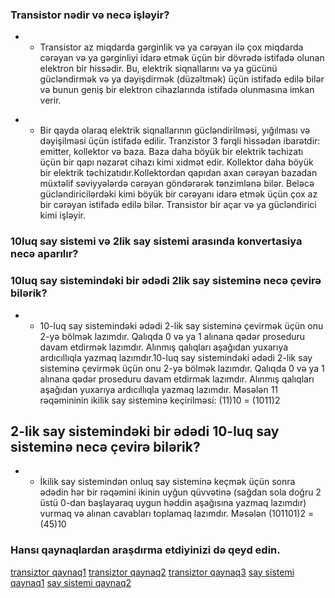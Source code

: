### Transistor nədir və necə işləyir?
- - Transistor az miqdarda gərginlik və ya cərəyan ilə çox miqdarda cərəyan və ya gərginliyi idarə etmək üçün bir dövrədə istifadə olunan elektron bir hissədir. Bu, elektrik siqnallarını və ya gücünü gücləndirmək və ya dəyişdirmək (düzəltmək) üçün istifadə edilə bilər və bunun geniş bir elektron cihazlarında istifadə olunmasına imkan verir.
+ - Bir qayda olaraq elektrik siqnallarının gücləndirilməsi, yığılması və dəyişilməsi üçün istifadə edilir. Tranzistor 3 fərqli hissədən ibarətdir: emitter, kollektor və baza. Baza daha böyük bir elektrik təchizatı üçün bir qapı nəzarət cihazı kimi xidmət edir. Kollektor daha böyük bir elektrik təchizatıdır.Kollektordan qapıdan axan cərəyan bazadan müxtəlif səviyyələrdə cərəyan göndərərək tənzimlənə bilər. Beləcə gücləndiricilərdəki kimi böyük bir cərəyanı idarə etmək üçün çox az bir cərəyan istifadə edilə bilər. Transistor bir açar və ya gücləndirici kimi işləyir.
### 10luq say sistemi və 2lik say sistemi arasında konvertasiya necə aparılır?
### 10luq say sistemindəki bir ədədi 2lik say sisteminə necə çevirə bilərik?
- - 10-luq say sistemindəki ədədi 2-lik say sisteminə çevirmək üçün onu 2-yə bölmək lazımdır. Qalıqda 0 və ya 1 alınana qədər proseduru davam etdirmək lazımdır. Alınmış qalıqları aşağıdan yuxarıya ardıcıllıqla yazmaq lazımdır.10-luq say sistemindəki ədədi 2-lik say sisteminə çevirmək üçün onu 2-yə bölmək lazımdır. Qalıqda 0 və ya 1 alınana qədər proseduru davam etdirmək lazımdır. Alınmış qalıqları aşağıdan yuxarıya ardıcıllıqla yazmaq lazımdır.
Məsələn 11 rəqəmininin ikilik say sisteminə keçirilməsi:
(11)10 = (1011)2
## 2-lik say sistemindəki bir ədədi 10-luq say sisteminə necə çevirə bilərik?
- - İkilik  say sistemindən onluq say sisteminə keçmək üçün sonra ədədin hər bir rəqəmini ikinin uyğun qüvvətinə (sağdan sola doğru 2 üstü 0-dan başlayaraq uygun həddin aşağısına yazmaq lazımdır) vurmaq və alınan cavabları toplamaq lazımdır. 
Məsələn (101101)2 =(45)10

### Hansı qaynaqlardan araşdırma etdiyinizi də qeyd edin.

[transiztor qaynaq1](https://regimos.ru/az/wiring/what-is-a-transistor-and-how-does-it-work-basics-of-electronics-for-dummies-what-is-a-transistor-and-how-it-works.html)
[transiztor qaynaq2](https://byjus.com/physics/transistor-working/)
[transiztor qaynaq3](https://az.wikipedia.org/wiki/Tranzistor)
[say sistemi qaynaq1](https://texnologiya.moy.su/news/say_sisteml_ri_10_luq_say_sistemind_n_2_lik_8_lik_v_16_liq_say_sisteml_rin_kecid_1_hiss/2016-06-18-47)
[say sistemi qaynaq2](https://www.youtube.com/watch?v=O8cYwoBoxQs)


